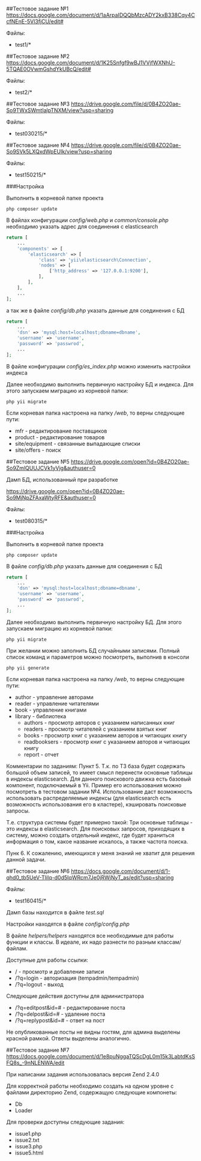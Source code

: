 ##Тестовое задание №1
https://docs.google.com/document/d/1aArpaIDQQbMzcADY2kxB338Cqy4CcfNEnE-5Vl3fjCU/edit#

Файлы:
* test1/*

##Тестовое задание №2
https://docs.google.com/document/d/1K25Snfgf9wBJ1VVjfWXNhU-5TQAE0OVwmGshdYkUBcQ/edit#

Файлы:
* test2/*

##Тестовое задание №3
https://drive.google.com/file/d/0B4ZO20ae-So9TWxSWmtIalpTNXM/view?usp=sharing

Файлы:
* test030215/*

##Тестовое задание №4
https://drive.google.com/file/d/0B4ZO20ae-So9SVk5LXQxdWpEUlk/view?usp=sharing

Файлы:

* test150215/*

###Настройка

Выполнить в корневой папке проекта

```
php composer update
```

В файлах конфигурации *config/web.php* и *common/console.php* необходимо указать адрес для соединения с elasticsearch

```php
return [
    ...
    'components' => [
        'elasticsearch' => [
            'class' => 'yii\elasticsearch\Connection',
            'nodes' => [
                ['http_address' => '127.0.0.1:9200'],
            ],
        ],
    ],
    ...
];
```

а так же в файле *config/db.php* указать данные для соединения с БД

```php
return [
    ...
    'dsn' => 'mysql:host=localhost;dbname=dbname',
    'username' => 'username',
    'password' => 'passwrod',
    ...
];
```

В файле конфигурации *config/es_index.php* можно изменить настройки индекса

Далее необходимо выполнить первичную настройку БД и индекса. Для этого запускаем миграцию из корневой папки:

```
php yii migrate
```

Если корневая папка настроена на папку */web*, то верны следующие пути:
* mfr - редактирование поставщиков
* product - редактирование товаров
* site/equipment - связанные выпадающие списки
* site/offers - поиск

##Тестовое задание №5
https://drive.google.com/open?id=0B4ZO20ae-So9ZmlQUUJCVk1yVjg&authuser=0

Дамп БД, использованный при разработке

https://drive.google.com/open?id=0B4ZO20ae-So9MjNpZFAxaWtyRFE&authuser=0

Файлы:

* test080315/*

###Настройка

Выполнить в корневой папке проекта

```
php composer update
```

В файле *config/db.php* указать данные для соединения с БД

```php
return [
    ...
    'dsn' => 'mysql:host=localhost;dbname=dbname',
    'username' => 'username',
    'password' => 'passwrod',
    ...
];
```

Далее необходимо выполнить первичную настройку БД. Для этого запускаем миграцию из корневой папки:

```
php yii migrate
```

При желании можно заполнить БД случайными записями. Полный список команд и параметров можно посмотреть, выполнив в консоли

```
php yii generate
```

Если корневая папка настроена на папку */web*, то верны следующие пути:
* author - управление авторами
* reader - управление читателями
* book - управление книгами
* library - библиотека
    * authors - просмотр авторов с указанием написанных книг
    * readers - просмотр читателей с указанием взятых книг
    * books - просмотр книг с указанием авторов и читающих книгу
    * readbooksers - просмотр книг с указанием авторов и читающих книгу
    * report - отчет

Комментарии по заданиям:
Пункт 5. Т.к. по ТЗ база будет содержать большой объем записей, то имеет смысл перенести основные таблицы в индексы elasticsearch.
Для данного поискового движка есть базовый компонент, подключаемый в Yii. Пример его использования можно посмотреть в тестовом задании №4.
Использование даст возможность использовать распределяемые индексы (для elasticsearch есть возможность использования его в кластере), кэшировать поисковые запросы.

Т.е. структура системы будет примерно такой:
Три основные таблицы - это индексы в elasticsearch. Для поисковых запросов, приходящих в систему, можно создать отдельный индекс, где будет храниться информация о том, какое название искалось, а также частота поиска.

Пунк 6. К сожалению, имеющихся у меня знаний не хватит для решения данной задачи.

##Тестовое задание №6
https://docs.google.com/document/d/1-qhd0_tb5UeV-TliIq-d0d5IqWRcm7Je0jRWjNyT_as/edit?usp=sharing

Файлы:
* test160415/*

Дамп базы находится в файле *test.sql*

Настройки находятся в файле *config/config.php*

В файле *helpers/helpers* находятся все необходимые для работы функции и классы. В идеале, их надо разнести по разным классам/файлам.

Доступные для работы ссылки:

* / - просмотр и добавление записи
* /?q=login - авторизация (tempadmin/tempadmin)
* /?q=logout - выход

Следующие действия доступны для администратора

* /?q=editpost&id=# - редактирование поста
* /?q=delpost&id=# - удаление поста
* /?q=replypost&id=# - ответ на пост

Не опубликованные посты не видны гостям, для админа выделены красной рамкой. Ответы выделены аналогично.

##Тестовое задание №7
https://docs.google.com/document/d/1e8puNggaTQScDgL0m15k3LabtdKsSFQ8s_-9nNLENWA/edit

При написании задания использовалась версия Zend 2.4.0

Для корректной работы необходимо создать на одном уровне с файлами директорию Zend, содержащую следующие компонеты:
* Db
* Loader

Для проверки доступны следующие задания:
* issue1.php
* issue2.txt
* issue3.php
* issue5.html